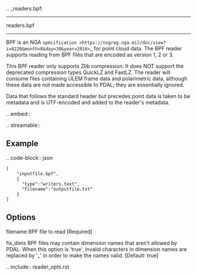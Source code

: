 .. _readers.bpf:

******************************************************************************
readers.bpf
******************************************************************************

BPF is an NGA `specification <https://nsgreg.nga.mil/doc/view?i=4220&month=8&day=30&year=2016>`_ for point cloud data.  The BPF reader supports
reading from BPF files that are encoded as version 1, 2 or 3.

This BPF reader only supports Zlib compression.  It does NOT support the
deprecated compression types QuickLZ and FastLZ.  The reader will consume files
containing ULEM frame data and polarimetric data, although these data are not
made accessible to PDAL; they are essentially ignored.

Data that follows the standard header but precedes point data is taken to
be metadata and is UTF-encoded and added to the reader's metadata.

.. embed::

.. streamable::

Example
------------------------------------------------------------------------------

.. code-block:: json

    [
        "inputfile.bpf",
        {
          "type":"writers.text",
          "filename":"outputfile.txt"
        }
    ]


Options
------------------------------------------------------------------------------

filename
    BPF file to read [Required]

fix_dims
    BPF files may contain dimension names that aren't allowed by PDAL. When this
    option is 'true', invalid characters in dimension names are replaced by '_' in
    order to make the names valid.
    [Default: true]

.. include:: reader_opts.rst

